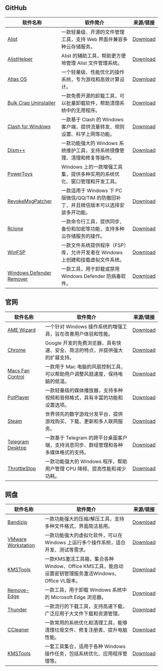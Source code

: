 ## GitHub

| 软件名称                  | 软件简介             | 来源/链接   |
|---------------------------|----------------------|-------------|
| [Alist](https://github.com/AlistGo/alist) | 一款轻量级、开源的文件管理工具，支持 Web 界面并兼容多种云存储服务。 | [Download](https://github.com/AlistGo/alist/releases/download/v3.41.0/alist-windows-386.zip) |
| [AlistHelper](https://github.com/Xmarmalade/alisthelper) | Alist 的辅助工具，帮助更方便地管理 Alist 文件管理系统。 | [Download](https://github.com/Xmarmalade/alisthelper/releases/download/v0.1.5/AlistHelper_installer_v0.1.5_windows-x86_64.exe) |
| [Atlas OS](https://atlasos.io/) | 一个轻量级、性能优化的操作系统，专为游戏和高效计算设计。 | [Download](https://github.com/Atlas-OS/Atlas/releases/download/0.4.1/AtlasPlaybook_v0.4.1.zip) |
| [Bulk Crap Uninstaller](https://github.com/Klocman/Bulk-Crap-Uninstaller) | 一款免费开源的卸载工具，可以批量卸载软件，帮助清理系统中的无用程序。 | [Download](https://github.com/Klocman/Bulk-Crap-Uninstaller/releases/download/v5.8.2/BCUninstaller_5.8.2_setup.exe) |
| [Clash for Windows](https://github.com/Z-Siqi/Clash-for-Windows_Chinese) | 一款基于 Clash 的 Windows 客户端，提供流量转发、规则设置、科学上网等功能。 | [Download](https://github.com/Z-Siqi/Clash-for-Windows_Chinese/releases/download/CFW-V0.20.39_OPT-1/Clash.for.Windows.Setup.0.20.39_Opt-1.exe) |
| [Dism++](https://github.com/Chuyu-Team/Dism-Multi-language) | 一款功能强大的 Windows 系统维护工具，支持系统镜像管理、清理和修复等操作。 | [Download](https://github.com/Chuyu-Team/Dism-Multi-language/releases/download/v10.1.1002.2/Dism++10.1.1002.1B.zip) |
| [PowerToys](https://github.com/microsoft/PowerToys) | Windows 上的一款增强工具集，提供多种实用的系统优化、窗口管理和开发工具。 | [Download](https://github.com/microsoft/PowerToys/releases/download/v0.87.1/PowerToysSetup-0.87.1-x64.exe) |
| [RevokeMsgPatcher](https://github.com/huiyadanli/RevokeMsgPatcher) | 一款适用于 Windows 下 PC 版微信/QQ/TIM 的防撤回补丁，并且微信版本可以选择安装多开功能。 | [Download](https://github.com/huiyadanli/RevokeMsgPatcher/releases/download/2.0/RevokeMsgPatcher.v2.0.zip) |
| [Rclone](https://github.com/rclone/rclone) | 一款命令行工具，提供同步、备份和加密等功能，支持多种云存储服务的操作。 | [Download](https://github.com/rclone/rclone/releases/download/v1.68.2/rclone-v1.68.2-windows-386.zip) |
| [WinFSP](https://github.com/winfsp/winfsp) | 一款文件系统提供程序（FSP）库，允许开发者在 Windows 上创建和挂载虚拟文件系统。 | [Download](https://github.com/winfsp/winfsp/releases/download/v2.0/winfsp-2.0.23075.msi) |
| [Windows Defender Remover](https://github.com/ionuttbara/windows-defender-remover) | 一款工具，用于卸载或禁用 Windows Defender 防病毒软件。 | [Download](https://github.com/ionuttbara/windows-defender-remover/releases/tag/release_def_12_8_2) |

## 官网

| 软件名称                  | 软件简介             | 来源/链接   |
|---------------------------|----------------------|-------------|
| [AME Wizard](https://ameliorated.io/) | 一个针对 Windows 操作系统的增强工具，旨在改善用户体验和性能。 | [Download](https://download.ameliorated.io/AME%20Wizard%20Beta.zip) |
| [Chrome](https://www.google.com/chrome/) | Google 开发的免费浏览器，具有快速、安全、简洁的特点，并提供强大的扩展支持。 | [Download](https://dl.google.com/tag/s/appguid%3D%7B8A69D345-D564-463C-AFF1-A69D9E530F96%7D%26iid%3D%7B98FA2F36-DCC5-5606-BAA0-464A1F3FDA5B%7D%26lang%3Dzh-CN%26browser%3D4%26usagestats%3D1%26appname%3DGoogle%2520Chrome%26needsadmin%3Dprefers%26ap%3Dx64-statsdef_1%26installdataindex%3Dempty/update2/installers/ChromeSetup.exe) |
| [Macs Fan Control](https://crystalidea.com/macs-fan-control) | 一款用于 Mac 电脑的风扇控制工具，可以帮助用户调整风扇速度，保持电脑的低温。 | [Download](https://crystalidea.com/downloads/macsfancontrol_setup.exe) |
| [PotPlayer](https://potplayer.daum.net/) | 一款轻量级的媒体播放器，支持多种视频和音频格式，具有丰富的功能和设置选项。 | [Download](https://t1.daumcdn.net/potplayer/PotPlayer/Version/Latest/PotPlayerSetup64.exe) |
| [Steam](https://store.steampowered.com) | 世界领先的数字游戏分发平台，提供游戏购买、下载、更新和多人联网服务。 | [Download](https://cdn.cloudflare.steamstatic.com/client/installer/SteamSetup.exe) |
| [Telegram Desktop](https://telegram.org/dl/desktop/win64) | 一款基于 Telegram 的跨平台桌面客户端，支持消息同步、群组管理和各种多媒体格式的支持。 | [Download](https://telegram.org/dl/desktop/win64) |
| [ThrottleStop](https://www.techpowerup.com/download/techpowerup-throttlestop/) | 一款功能强大的 Windows 程序，帮助用户管理 CPU 降频、提高性能和减少功耗。 | [Download](https://throttlestop.b-cdn.net/ThrottleStop_9.6.zip) |

## 网盘

| 软件名称       | 软件简介             | 来源/链接   |
|----------------|----------------------|-------------|
| [Bandizip](https://bandizip.com/) | 一款功能强大的压缩/解压工具，支持多种文件格式，界面简洁易用。 | [Download](https://124-238-119-14.pd1.cjjd19.com:30443/download-cdn.cjjd19.com/123-444/bd77cd00/1629923-0/bd77cd0046ce68c3e1c80ddf6f4931bc/c-m34?v=5&t=1734836860&s=1734836860fcccf4fb3bbe2e60a9b34c07fc046fcc&r=GR9LX4&bzc=2&bzs=313831383639333439353a393138343435353a363536343334343a31383138363933343935&filename=BANDIZIP6-SETUP.EXE&x-mf-biz-cid=d67a46cc-8e2b-49e1-bf80-55020cffef30-3dab77&cache_type=1&xmfcid=635690a2-ebef-44c5-9a2b-e143fdc4cf41-1-9eed82220) |
| [VMware Workstation](https://www.vmware.com) | 一款功能强大的虚拟化软件，可以在 Windows 上运行多个操作系统，适合开发、测试等需求。 | [Download](https://124-238-119-15.pd1.cjjd19.com:30443/download-cdn.cjjd19.com/123-640/6227e9e7/1812831489-0/6227e9e732c4eaddf05ecf1779a94e80/c-m64?v=5&t=1734836041&s=1734836041416529cbc1f5899c8fb80b1234709ff8&r=L1W0KS&bzc=2&bzs=313831383639333439353a393138343435333a3436393639313634303a31383138363933343935&filename=VMware-workstation-full-17.6.2-24409262.exe&x-mf-biz-cid=59a41c84-0306-447a-a9b3-af22f0b1ba41-584000&cache_type=1&xmfcid=fbfe1455-6f62-4f23-abe6-fb9b03491d83-1-9eed82220) |
| [KMSTools](https://github.com) | 一款KMS激活工具箱，集合各种Window、Office KMS工具，能自动设置密钥管理服务激活Windows、Office VL版本。 | [Download](https://124-238-119-17.pd1.cjjd19.com:30443/download-cdn.cjjd19.com/123-914/892f4696/1818693495-0/892f469658e919d261c6b0ff8fbf6b92/c-m64?v=5&t=1734922155&s=17349221553dc6d5daaf5515f0fa4ecd8b040cbb1b&r=TA4191&bzc=2&bzs=313831383639333439353a393138343435393a37333130323536363a31383138363933343935&filename=KMSTools.2024.12.15.zip&x-mf-biz-cid=8d41ff99-f8ac-470b-927c-c9eb2d92be30-6eaa77&cache_type=1&xmfcid=7dbe6003-e544-4887-935c-da8067e254e8-1-9eed82220) |
| [Remove-Edge](https://github.com) | 一款工具，用于卸载 Windows 系统中的 Microsoft Edge 浏览器。 | [Download](https://124-238-119-11.pd1.cjjd19.com:30443/download-cdn.cjjd19.com/123-738/2885744e/1820851289-0/2885744e7bf6913377666101461786e2/c-m52?v=5&t=1734923525&s=173492352585edc32c90aaaed74b90eace975fd209&r=AEZVW8&bzc=2&bzs=313831383639333439353a393138343531313a383036393234383a31383138363933343935&filename=Remove-Edge.exe&x-mf-biz-cid=2b4ed5c8-ffe7-448c-8fd6-05c37c438541-6eaa77&cache_type=1&xmfcid=d1c67074-54cb-44a2-99b8-67e2016701ad-0-9eed82220) |
| [Thunder](https://github.com) | 一款流行的下载工具，支持高速下载，广泛应用于大文件下载和资源管理。 | [Download](https://124-238-119-17.pd1.cjjd19.com:30443/download-cdn.cjjd19.com/123-454/1e3a8b9f/1818693495-0/1e3a8b9fe230a53aab9ea71765e98dc6/c-m42?v=5&t=1734926002&s=1734926002af9fe67f4a232c5283a43d1268fa7278&r=CPR7HC&bzc=2&bzs=313831383639333439353a393138343531323a39333838383930363a31383138363933343935&filename=Thunder.11.1.12.1692.(20241217).zip&x-mf-biz-cid=9e94491b-be4d-4849-98b1-7672828e3f14-3dab77&cache_type=1&xmfcid=20137dfd-f5d4-41d7-91a1-eda08548ddb7-1-9eed82220) |
| [CCleaner](https://www.ccleaner.com/) | 一款常用的系统优化和清理工具，能够清理垃圾文件、修复注册表、提升电脑性能。 | [Download](https://124-238-119-14.pd1.cjjd19.com:30443/download-cdn.cjjd19.com/123-535/43aa6d77/1818693495-0/43aa6d77bbe50bc994010fffd6e78e17/c-m65?v=5&t=1734926248&s=1734926248729a55e816fc23c8dce768dec405c28a&r=GKPVB5&bzc=2&bzs=313831383639333439353a393138343531343a32333635313531343a31383138363933343935&filename=CCleaner.6.31.11415.x64.zip&x-mf-biz-cid=14787528-448a-482a-8d1c-57df9ab5af54-6eaa77&cache_type=1&xmfcid=af86ef30-6f94-42f3-87b0-99890bc1dc5d-1-9eed82220) |
| [KMSTools](https://github.com) | 一套工具集合，适用于各种 Windows 操作任务，包括系统优化、应用程序管理等。 | [Download](https://124-238-119-17.pd1.cjjd19.com:30443/download-cdn.cjjd19.com/123-914/892f4696/1818693495-0/892f469658e919d261c6b0ff8fbf6b92/c-m64?v=5&t=1734922155&s=17349221553dc6d5daaf5515f0fa4ecd8b040cbb1b&r=TA4191&bzc=2&bzs=313831383639333439353a393138343435393a37333130323536363a31383138363933343935&filename=KMSTools.2024.12.15.zip&x-mf-biz-cid=8d41ff99-f8ac-470b-927c-c9eb2d92be30-6eaa77&cache_type=1&xmfcid=7dbe6003-e544-4887-935c-da8067e254e8-1-9eed82220) |
